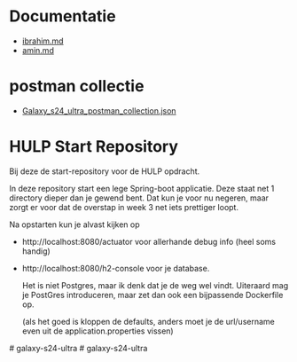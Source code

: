# Documentatie
- [ibrahim.md](docs%2Fibrahim.md)
- [amin.md](docs%2Famin.md)

# postman collectie
- [Galaxy_s24_ultra_postman_collection.json](docs%2FGalaxy_s24_ultra_postman_collection.json)






# HULP Start Repository

Bij deze de start-repository voor de HULP opdracht.

In deze repository start een lege Spring-boot applicatie. Deze staat net 1 directory dieper dan je gewend 
bent. Dat kun je voor nu negeren, maar zorgt er voor dat de overstap in week 3 net iets prettiger loopt.


Na opstarten kun je alvast kijken op

* http://localhost:8080/actuator voor allerhande debug info (heel soms handig)
* http://localhost:8080/h2-console voor je database.
  
  Het is niet Postgres, maar ik denk dat je de weg wel vindt. Uiteraard mag je PostGres introduceren, 
  maar zet dan ook een bijpassende Dockerfile op.

  (als het goed is kloppen de defaults, anders moet je de url/username even uit de application.properties vissen)


#   g a l a x y - s 2 4 - u l t r a  
 #   g a l a x y - s 2 4 - u l t r a  
 